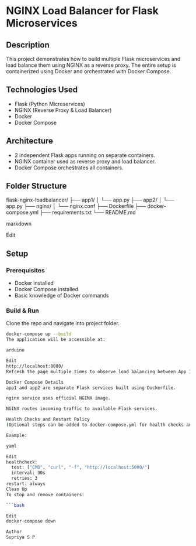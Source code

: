 # NGINX Load Balancer for Flask Microservices

## Description

This project demonstrates how to build multiple Flask microservices and load balance them using NGINX as a reverse proxy. The entire setup is containerized using Docker and orchestrated with Docker Compose.

## Technologies Used

- Flask (Python Microservices)
- NGINX (Reverse Proxy & Load Balancer)
- Docker
- Docker Compose

## Architecture

- 2 independent Flask apps running on separate containers.
- NGINX container used as reverse proxy and load balancer.
- Docker Compose orchestrates all containers.

## Folder Structure

flask-nginx-loadbalancer/
├── app1/
│ └── app.py
├── app2/
│ └── app.py
├── nginx/
│ └── nginx.conf
├── Dockerfile
├── docker-compose.yml
├── requirements.txt
└── README.md

markdown

Edit

## Setup

### Prerequisites

- Docker installed
- Docker Compose installed
- Basic knowledge of Docker commands

### Build & Run

Clone the repo and navigate into project folder.

```bash
docker-compose up --build
The application will be accessible at:

arduino

Edit
http://localhost:8080/
Refresh the page multiple times to observe load balancing between App 1 and App 2.

Docker Compose Details
app1 and app2 are separate Flask services built using Dockerfile.

nginx service uses official NGINX image.

NGINX routes incoming traffic to available Flask services.

Health Checks and Restart Policy
(Optional steps can be added to docker-compose.yml for health checks and auto restart)

Example:

yaml

Edit
healthcheck:
  test: ["CMD", "curl", "-f", "http://localhost:5000/"]
  interval: 30s
  retries: 3
restart: always
Clean Up
To stop and remove containers:

```bash

Edit
docker-compose down

Author
Supriya S P

